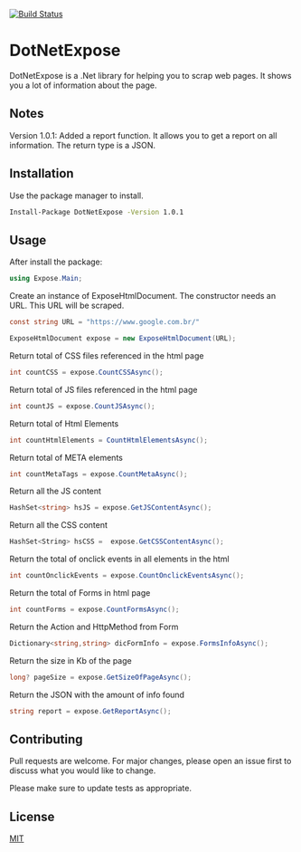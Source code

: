 [![Build Status](https://travis-ci.org/joao2391/DotNetExpose.svg?branch=master)](https://travis-ci.org/joao2391/DotNetExpose)

# DotNetExpose

DotNetExpose is a .Net library for helping you to scrap web pages. It shows you a lot of information about the page.

## Notes
Version 1.0.1:
Added a report function. It allows you to get a report on all information. The return type is a JSON.

## Installation

Use the package manager to install.

```bash
Install-Package DotNetExpose -Version 1.0.1
```

## Usage

After install the package:
```C#
using Expose.Main;
```

Create an instance of ExposeHtmlDocument. The constructor needs an URL. This URL will be scraped.
```C#
const string URL = "https://www.google.com.br/"

ExposeHtmlDocument expose = new ExposeHtmlDocument(URL);
```
 
Return total of CSS files referenced in the html page
```C#
int countCSS = expose.CountCSSAsync();
```
Return total of JS files referenced in the html page
```C#
int countJS = expose.CountJSAsync();
```
Return total of Html Elements
```C#
int countHtmlElements = CountHtmlElementsAsync();
```
Return total of META elements
```C#
int countMetaTags = expose.CountMetaAsync();
```
Return all the JS content
```C#
HashSet<string> hsJS = expose.GetJSContentAsync();
```
Return all the CSS content
```C#
HashSet<String> hsCSS =  expose.GetCSSContentAsync();
```
Return the total of onclick events in all elements in the html
```C#
int countOnclickEvents = expose.CountOnclickEventsAsync();
```
Return the total of Forms in html page
```C#
int countForms = expose.CountFormsAsync();
```
Return the Action and HttpMethod from Form
```C#
Dictionary<string,string> dicFormInfo = expose.FormsInfoAsync();
```
Return the size in Kb of the page
```C#
long? pageSize = expose.GetSizeOfPageAsync();
```
Return the JSON with the amount of info found
```C#
string report = expose.GetReportAsync();
```

## Contributing
Pull requests are welcome. For major changes, please open an issue first to discuss what you would like to change.

Please make sure to update tests as appropriate.

## License
[MIT](https://choosealicense.com/licenses/mit/)
